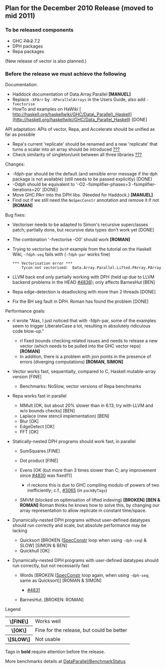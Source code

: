 ## Plan for the December 2010 Release (moved to mid 2011)


### To be released components


- GHC ~~7.0.2~~ 7.2
- DPH packages
- Repa packages


(New release of vector is also planned.)


### Before the release we must achieve the following



Documentation:


- Haddock documentation of Data.Array.Parallel **\[MANUEL\]**
- Replace `-XPArr` by `-XParallelArrays` in the Users Guide, also add `-fvectorise`
- HowTo and examples on HaWiki [
  http://haskell.org/haskellwiki/GHC/Data\_Parallel\_Haskell](http://haskell.org/haskellwiki/GHC/Data_Parallel_Haskell) \[DONE\]


API adaptation: APIs of vector, Repa, and Accelerate should be unified as far as possible


- Repa's current 'replicate' should be renamed and a new 'replicate' that turns a scalar into an array should be introduced [???](data-parallel/dec2010-release?)
- Check similarity of singleton/unit between all three libraries [???](data-parallel/dec2010-release?)


Changes:


- -fdph-par should be the default (and sensible error message if the dph package is not available) (still needs to be passed explicitly) \[DONE\]
- -Odph should be equivalent to '-O2 -fsimplifier-phases=3 -fsimplifier-iterations=20' \[DONE\]
- Move GHC.PArr into  the DPH libs.  (Needed for Haddock.) **\[MANUEL\]**
- Find out if we still need the `NoSpecConstr` annotation and remove it if not **\[ROMAN\]**


Bug fixes:


- Vectoriser needs to be adapted to Simon's recursive superclasses patch; partially done, but recursive data types don't work yet \[DONE\]
- The combination '-fvectorise -O0' should work **\[ROMAN\]**
- Trying to vectorise the `DotP` example from the tutorial on the Haskell Wiki, `-fdph-seq` fails with (`-fdph-par` works fine)

  ```wiki
  *** Vectorisation error ***
      Tycon not vectorised:  Data.Array.Parallel.Lifted.PArray.PArray
  ```
- LLVM back end only partially working with DPH (held up due to LLVM backend problems in the HEAD [\#4838](https://gitlab.staging.haskell.org/ghc/ghc/issues/4838)); only affects BarnesHut \[BEN\]
- Repa edge-detection is deadlocking with more than 2 threads \[DONE\]
- Fix the BH seg fault in DPH. Roman has found the problem \[DONE\]


Performance goals:


- rl wrote "Alas, I just noticed that with -fdph-par, some of the examples seem to trigger LiberateCase a lot, resulting in absolutely ridiculous code blow-up."

  - rl fixed bounds checking related issues and needs to release a new vector (which needs to be pulled into the GHC vector repo) **\[ROMAN\]**
  - In addition, there is a problem with join points in the presence of errors (diverging computations) **\[ROMAN, SIMON\]**
- Vector works fast, sequentially, compared to C, Haskell mutable-array version \[FINE\]

  - Benchmarks: NoSlow, vector versions of Repa benchmarks
- Repa works fast in parallel

  - MMult \[OK, but about 20% slower than in 6.13; try with LLVM and w/o bounds checks\] \[BEN\]
  - Laplace (new stencil implementation) \[BEN\]
  - Blur \[OK\]
  - EdgeDetect \[OK\]
  - FFT \[OK\]
- Statically-nested DPH programs should work fast, in parallel

  - SumSquares \[FINE\]
  - Dot product \[FINE\]
  - Evens \[OK (but more than 3 times slower than C; any improvement since [\#4830](https://gitlab.staging.haskell.org/ghc/ghc/issues/4830) was fixed?)\]

    - rl reckons this is due to GHC compiling modulo of powers of two inefficiently; c.f., [\#3065](https://gitlab.staging.haskell.org/ghc/ghc/issues/3065) (in `packByTags`)
  - SMVM (blocked on optimisation of lifted indexing) **\[BROKEN\]** **\[BEN & ROMAN\]**  Roman thinks he knows how to solve this, by changing our array representation to allow replicate in constant time/space.
- Dynamically-nested DPH programs without user-defined datatypes should run correctly and scale, but absolute performance may be lacking

  - Quicksort \[BROKEN ([SpecConstr](spec-constr) loop when using `-dph-seq`) & SLOW\] \[SIMON & BEN\]
  - Quickhull \[OK\]
- Dynamically-nested DPH programs with user-defined datatypes should run correctly, but not necessarily fast

  - Words \[BROKEN ([SpecConstr](spec-constr) loop again, when using `-dph-seq`; same as Quicksort)\] \[ROMAN & SIMON\]

    - [\#4831](https://gitlab.staging.haskell.org/ghc/ghc/issues/4831)
  - BarnesHut. \[BROKEN: ROMAN\]


Legend


<table><tr><th>\[FINE\]</th>
<td>
Works well
</td></tr>
<tr><th>\[OK\]</th>
<td>
Fine for the release, but could be better
</td></tr>
<tr><th>\[SLOW\]</th>
<td>
Not usable
</td></tr></table>



Tags in **bold** require attention before the release.



More benchmarks details at [DataParallel/BenchmarkStatus](data-parallel/benchmark-status)


